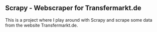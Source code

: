 ## Scrapy - Webscraper for Transfermarkt.de

This is a project where I play around with Scrapy and scrape some data from the website Transfermarkt.de.

